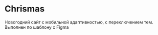 # Chrismas
Новогодний сайт с мобильной адаптивностью, с переключением тем. Выполнен по шаблону с Figma
